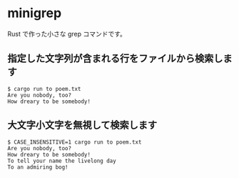 # minigrep

Rust で作った小さな grep コマンドです。

## 指定した文字列が含まれる行をファイルから検索します

```console
$ cargo run to poem.txt
Are you nobody, too?
How dreary to be somebody!
```

## 大文字小文字を無視して検索します

```console
$ CASE_INSENSITIVE=1 cargo run to poem.txt
Are you nobody, too?
How dreary to be somebody!
To tell your name the livelong day
To an admiring bog!
```
